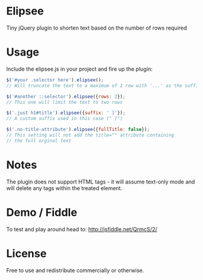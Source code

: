 Elipsee
=======

Tiny jQuery plugin to shorten text based on the number of rows required

Usage
=======

Include the elipsee.js in your project and fire up the plugin:

```javascript
$('#your .selector here').elipsee();
// Will truncate the text to a maximum of 1 row with '...' as the suffix

$('#another ::selector').elipsee({rows: 2});
// This one will limit the text to two rows

$('.just h1#title').elipsee({suffix: ' ]'});
// A custom suffix used in this case (" ]")

$('.no-title-attribute').elipsee({fullTitle: false});
// This setting will not add the title="" attribute containing
// the full orginal text
```
Notes
========

The plugin does not support HTML tags - it will assume text-only mode
and will delete any tags within the treated element.


Demo / Fiddle
=========

To test and play around head to: http://jsfiddle.net/QrmcS/2/

License
========

Free to use and redistribute commercially or otherwise.